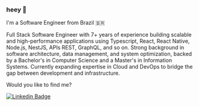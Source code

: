 ### heey 👋

I'm a Software Engineer from Brazil 🇧🇷

Full Stack Software Engineer with 7+ years of experience building scalable and high-performance applications using Typescript, React, React Native, Node.js, NestJS, APIs REST, GraphQL, and so on. Strong background in software architecture, data management, and system optimization, backed by a Bachelor's in Computer Science and a Master's in Information Systems. Currently expanding expertise in Cloud and DevOps to bridge the gap between development and infrastructure.

Would you like to find me?

[![Linkedin Badge](https://img.shields.io/badge/-LinkedIn-blue?style=flat&logo=Linkedin&logoColor=white&link=https://www.linkedin.com/in/jhonnydelima)](https://www.linkedin.com/in/jhonnydelima)
